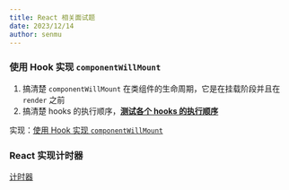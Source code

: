```yaml
---
title: React 相关面试题
date: 2023/12/14
author: senmu
---
```


### 使用 Hook 实现 `componentWillMount`

1. 搞清楚 `componentWillMount` 在类组件的生命周期，它是在挂载阶段并且在 `render` 之前
2. 搞清楚 hooks 的执行顺序，**[测试各个 hooks 的执行顺序](https://code.juejin.cn/pen/7312358390754344987)**

实现：[使用 Hook 实现 `componentWillMount`](https://code.juejin.cn/pen/7312381000334934031)

### React 实现计时器

[计时器](https://code.juejin.cn/pen/7312713608918958130)
